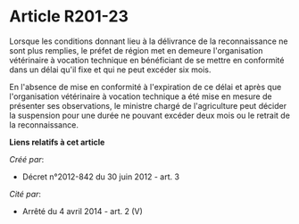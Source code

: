 # Article R201-23

Lorsque les conditions donnant lieu à la délivrance de la reconnaissance ne sont plus remplies, le préfet de région met en
demeure l'organisation vétérinaire à vocation technique en bénéficiant de se mettre en conformité dans un délai qu'il fixe et
qui ne peut excéder six mois. 

En l'absence de mise en conformité à l'expiration de ce délai et après que l'organisation vétérinaire à vocation technique a
été mise en mesure de présenter ses observations, le ministre chargé de l'agriculture peut décider la suspension pour une
durée ne pouvant excéder deux mois ou le retrait de la reconnaissance.

**Liens relatifs à cet article**

_Créé par_:

  - Décret n°2012-842 du 30 juin 2012 - art. 3

_Cité par_:

  - Arrêté du 4 avril 2014 - art. 2 (V)
